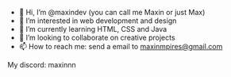 - 👋 Hi, I’m @maxindev (you can call me Maxin or just Max)
- 👀 I’m interested in web development and design
- 🌱 I’m currently learning HTML, CSS and Java
- 💞️ I’m looking to collaborate on creative projects 
- 📫 How to reach me: send a email to maxinmpires@gmail.com

My discord: maxinnn
